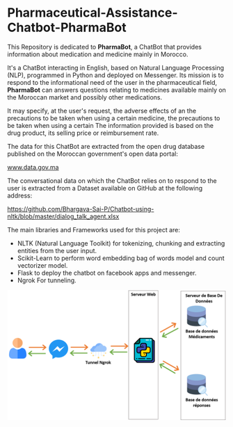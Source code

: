 # Pharmaceutical-Assistance-Chatbot-PharmaBot
This Repository is dedicated to <Strong>PharmaBot</Strong>, a ChatBot that provides information about medication and medicine mainly in Morocco.

It's a ChatBot interacting in English, based on Natural Language Processing (NLP), programmed in Python and deployed on Messenger.
Its mission is to respond to the informational need of the user in the pharmaceutical field, <Strong>PharmaBot</Strong> can answers questions relating to medicines available mainly on the Moroccan market
and possibly other medications.

It may specify, at the user's request, the adverse effects of an the precautions to be taken when using a certain medicine, the precautions to be taken when using a certain The information provided is based on the drug product, its selling price or reimbursement rate.

The data for this ChatBot are extracted from the open drug database published on the Moroccan government's open data portal:

www.data.gov.ma

The conversational data on which the ChatBot relies on to respond to the user is extracted from a Dataset available on GitHub at the following address:

https://github.com/Bhargava-Sai-P/Chatbot-using-nltk/blob/master/dialog_talk_agent.xlsx

The main libraries and Frameworks used for this project are:
- NLTK (Natural Language Toolkit) for tokenizing, chunking and extracting entities from the user input.
- Scikit-Learn to perform word embedding bag of words model and count vectorizer model.
- Flask to deploy the chatbot on facebook apps and messenger.
- Ngrok For tunneling.

![General Schema](https://github.com/Youtir/Pharmaceutical-Assistance-Chatbot-PharmaBot/blob/master/generalSchema.png)
